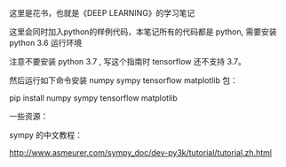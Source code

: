 这里是花书，也就是《DEEP LEARNING》的学习笔记

这里会同时加入python的样例代码，本笔记所有的代码都是 python, 需要安装 python 3.6 运行环境

注意不要安装 python 3.7 , 写这个指南时 tensorflow 还不支持 3.7。

然后运行如下命令安装 numpy sympy tensorflow matplotlib 包：

pip install numpy sympy tensorflow matplotlib

一些资源：

sympy 的中文教程：

http://www.asmeurer.com/sympy_doc/dev-py3k/tutorial/tutorial.zh.html